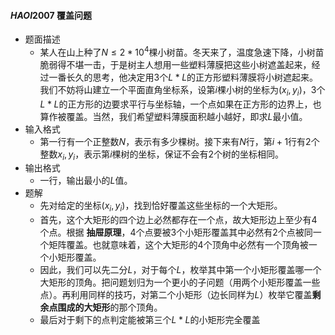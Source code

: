 #### $HAOI2007$ 覆盖问题

* 题面描述
  * 某人在山上种了$N\leq 2*10^4​$棵小树苗。冬天来了，温度急速下降，小树苗脆弱得不堪一击，于是树主人想用一些塑料薄膜把这些小树遮盖起来，经过一番长久的思考，他决定用$3​$个$L*L​$的正方形塑料薄膜将小树遮起来。我们不妨将山建立一个平面直角坐标系，设第$i​$棵小树的坐标为$(x_i,y_i)​$，$3​$个$L*L​$的正方形的边要求平行与坐标轴，一个点如果在正方形的边界上，也算作被覆盖。当然，我们希望塑料薄膜面积越小越好，即求$L​$最小值。
* 输入格式
  * 第一行有一个正整数$N$，表示有多少棵树。接下来有$N$行，第$i+1$行有$2$个整数$x_i,y_i$，表示第$i$棵树的坐标，保证不会有$2$个树的坐标相同。
* 输出格式
  * 一行，输出最小的$L$值。
* 题解
  * 先对给定的坐标$(x_i,y_i)$，找到恰好覆盖这些坐标的一个大矩形。
  * 首先，这个大矩形的四个边上必然都存在一个点，故大矩形边上至少有$4$个点。根据 **抽屉原理**，$4$个点要被$3$个小矩形覆盖其中必然有$2$个点被同一个矩阵覆盖。也就意味着，这个大矩形的$4$个顶角中必然有一个顶角被一个小矩形覆盖。
  * 因此，我们可以先二分$L$，对于每个$L$，枚举其中第一个小矩形覆盖哪一个大矩形的顶角。把问题划归为一个更小的子问题（用两个小矩形覆盖一些点）。再利用同样的技巧，对第二个小矩形（边长同样为$L$）枚举它覆盖**剩余点围成的大矩形**的那个顶角。
  * 最后对于剩下的点判定能被第三个$L*L$的小矩形完全覆盖